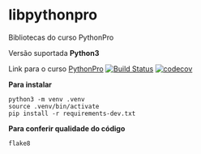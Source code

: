 # libpythonpro
Bibliotecas do curso PythonPro

Versão suportada **Python3**

Link para o curso [PythonPro](https://www.python.pro.br)
[![Build Status](https://travis-ci.com/Marcio-Souza/libpythonpro.svg?branch=master)](https://travis-ci.com/Marcio-Souza/libpythonpro)
[![codecov](https://codecov.io/gh/Marcio-Souza/libpythonpro/branch/master/graph/badge.svg)](https://codecov.io/gh/Marcio-Souza/libpythonpro)

**Para instalar**
```console
python3 -m venv .venv
source .venv/bin/activate
pip install -r requirements-dev.txt 
```
**Para conferir qualidade do código**
```console
flake8
````
